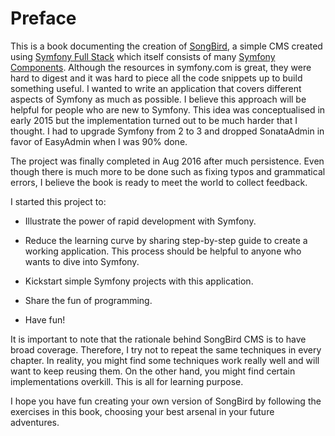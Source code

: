 # Preface

This is a book documenting the creation of [SongBird](https://github.com/bernardpeh/songbird), a simple CMS created using [Symfony Full Stack](http://symfony.com/projects/symfonyfs) which itself consists of many [Symfony Components](http://symfony.com/components). Although the resources in symfony.com is great, they were hard to digest and it was hard to piece all the code snippets up to build something useful. I wanted to write an application that covers different aspects of Symfony as much as possible. I believe this approach will be helpful for people who are new to Symfony. This idea was conceptualised in early 2015 but the implementation turned out to be much harder that I thought. I had to upgrade Symfony from 2 to 3 and dropped SonataAdmin in favor of EasyAdmin when I was 90% done.

The project was finally completed in Aug 2016 after much persistence. Even though there is much more to be done such as fixing typos and grammatical errors, I believe the book is ready to meet the world to collect feedback.

I started this project to:

* Illustrate the power of rapid development with Symfony.

* Reduce the learning curve by sharing step-by-step guide to create a working application. This process should be helpful to anyone who wants to dive into Symfony.

* Kickstart simple Symfony projects with this application.

* Share the fun of programming.

* Have fun!

It is important to note that the rationale behind SongBird CMS is to have broad coverage. Therefore, I try not to repeat the same techniques in every chapter. In reality, you might find some techniques work really well and will want to keep reusing them. On the other hand, you might find certain implementations overkill. This is all for learning purpose.   

I hope you have fun creating your own version of SongBird by following the exercises in this book, choosing your best arsenal in your future adventures.
